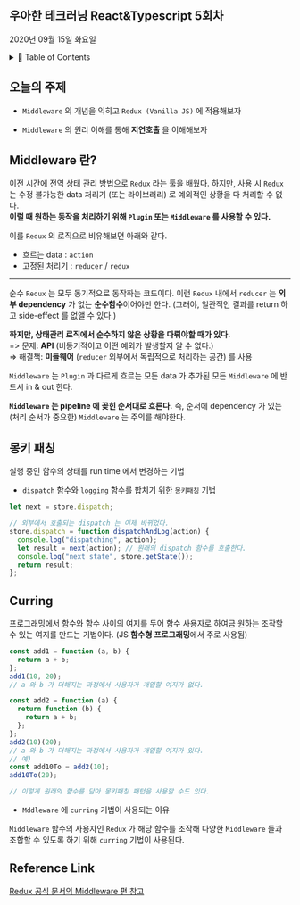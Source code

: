 ## 우아한 테크러닝 React&Typescript 5회차

2020년 09월 15일 화요일

<details><summary>📖 Table of Contents</summary>

- [Middleware 란?](#Middleware-란?)

- [몽키 패칭](#몽키-패칭)

- [Curring](#Curring)

- [Reference Link](#Reference-Link)

</details>

## 오늘의 주제

- `Middleware` 의 개념을 익히고 `Redux (Vanilla JS)` 에 적용해보자

- `Middleware` 의 원리 이해를 통해 **지연호출** 을 이해해보자

## Middleware 란?

이전 시간에 전역 상태 관리 방법으로 `Redux` 라는 툴을 배웠다. 하지만, 사용 시 `Redux` 는 수정 불가능한 data 처리기 (또는 라이브러리) 로 예외적인 상황을 다 처리할 수 없다.  
**이럴 때 원하는 동작을 처리하기 위해 `Plugin` 또는 `Middleware` 를 사용할 수 있다.**

이를 `Redux` 의 로직으로 비유해보면 아래와 같다.

- 흐르는 data : `action`
- 고정된 처리기 : `reducer` / `redux`

---

순수 `Redux` 는 모두 동기적으로 동작하는 코드이다.
이런 `Redux` 내에서 `reducer` 는 **외부 dependency** 가 없는 **순수함수**이어야만 한다.
(그래야, 일관적인 결과를 return 하고 side-effect 를 없앨 수 있다.)

**하지만, 상태관리 로직에서 순수하지 않은 상황을 다뤄야할 때가 있다.**  
=> 문제: **API** (비동기적이고 어떤 예외가 발생할지 알 수 없다.)  
=> 해결책: **미들웨어** (`reducer` 외부에서 독립적으로 처리하는 공간) 를 사용

`Middleware` 는 `Plugin` 과 다르게 흐르는 모든 data 가 추가된 모든 `Middleware` 에 반드시 in & out 한다.

**`Middleware` 는 pipeline 에 꽂힌 순서대로 흐른다.** 즉, 순서에 dependency 가 있는 (처리 순서가 중요한) `Middleware` 는 주의를 해야한다.

## 몽키 패칭

실행 중인 함수의 상태를 run time 에서 변경하는 기법

- `dispatch` 함수와 `logging` 함수를 합치기 위한 `몽키패칭` 기법

```javascript
let next = store.dispatch;

// 외부에서 호출되는 dispatch 는 이제 바뀌었다.
store.dispatch = function dispatchAndLog(action) {
  console.log("dispatching", action);
  let result = next(action); // 원래의 dispatch 함수를 호출한다.
  console.log("next state", store.getState());
  return result;
};
```

## Curring

프로그래밍에서 함수와 함수 사이의 여지를 두어 함수 사용자로 하여금 원하는 조작할 수 있는 여지를 만드는 기법이다. (JS **함수형 프로그래밍**에서 주로 사용됨)

```javascript
const add1 = function (a, b) {
  return a + b;
};
add1(10, 20);
// a 와 b 가 더해지는 과정에서 사용자가 개입할 여지가 없다.

const add2 = function (a) {
  return function (b) {
    return a + b;
  };
};
add2(10)(20);
// a 와 b 가 더해지는 과정에서 사용자가 개입할 여지가 있다.
// 예)
const add10To = add2(10);
add10To(20);

// 이렇게 원래의 함수를 담아 몽키패칭 패턴을 사용할 수도 있다.
```

- `Mddleware` 에 `curring` 기법이 사용되는 이유

`Middleware` 함수의 사용자인 `Redux` 가 해당 함수를 조작해 다양한 `Middleware` 들과 조합할 수 있도록 하기 위해 `curring` 기법이 사용된다.

## Reference Link

[Redux 공식 문서의 Middleware 편 참고](https://dobbit.github.io/redux/advanced/Middleware.html#%EB%AC%B8%EC%A0%9C-%EB%A1%9C%EA%B9%85)

